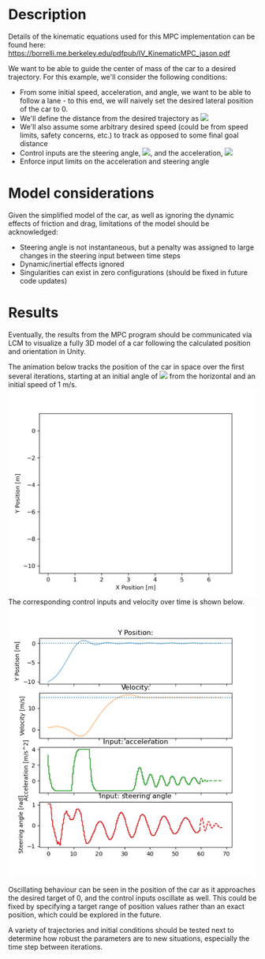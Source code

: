 # Description
Details of the kinematic equations used for this MPC implementation can be found here: https://borrelli.me.berkeley.edu/pdfpub/IV_KinematicMPC_jason.pdf

We want to be able to guide the center of mass of the car to a desired trajectory. For this example, we'll consider the following conditions:
- From some initial speed, acceleration, and angle, we want to be able to follow a lane - to this end, we will naively set the desired lateral position of the car to 0.
- We'll define the distance from the desired trajectory as <img src="https://latex.codecogs.com/gif.latex?\hat{y}" />
- We'll also assume some arbitrary desired speed (could be from speed limits, safety concerns, etc.) to track as opposed to some final goal distance
- Control inputs are the steering angle, <img src="https://latex.codecogs.com/gif.latex?\phi"/>, and the acceleration, <img src="https://latex.codecogs.com/gif.latex?a" />
- Enforce input limits on the acceleration and steering angle

# Model considerations

Given the simplified model of the car, as well as ignoring the dynamic effects of friction and drag, limitations of the model should be acknowledged:
- Steering angle is not instantaneous, but a penalty was assigned to large changes in the steering input between time steps
- Dynamic/inertial effects ignored
- Singularities can exist in zero configurations (should be fixed in future code updates)

# Results
Eventually, the results from the MPC program should be communicated via LCM to visualize a fully 3D model of a car following the calculated position and orientation in Unity.

The animation below tracks the position of the car in space over the first several iterations, starting at an initial angle of <img src="https://latex.codecogs.com/gif.latex?\pi/3"/> from the horizontal and an initial speed of 1 m/s.
![Animation of position](position.gif?raw=true "Title")
The corresponding control inputs and velocity over time is shown below.
![Alt text](control.png?raw=true "Title")

Oscillating behaviour can be seen in the position of the car as it approaches the desired target of 0, and the control inputs oscillate as well. This could be fixed by specifying a target range of position values rather than an exact position, which could be explored in the future.

A variety of trajectories and initial conditions should be tested next to determine how robust the parameters are to new situations, especially the time step between iterations.
